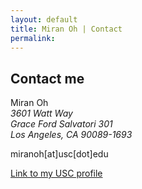 ```yaml
---
layout: default
title: Miran Oh | Contact
permalink:
---
```

<body class="contact"></body>

## Contact me

<span id="contactinfo">Miran Oh<br>_3601 Watt Way<br>Grace Ford Salvatori 301<br>Los Angeles, CA 90089-1693_</span>

<i class="fa fa-envelope" style="font-size:14px;"></i>  miranoh[at]usc[dot]edu

[Link to my USC profile](http://dornsife.usc.edu/cf/ling/ling_student_display.cfm?Person_ID=1061961)

<span style="height: 20px;"></span>

